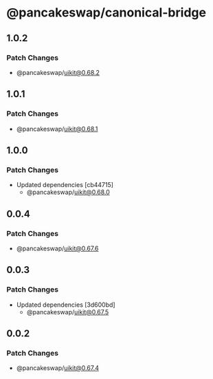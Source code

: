 # @pancakeswap/canonical-bridge

## 1.0.2

### Patch Changes

- @pancakeswap/uikit@0.68.2

## 1.0.1

### Patch Changes

- @pancakeswap/uikit@0.68.1

## 1.0.0

### Patch Changes

- Updated dependencies [cb44715]
  - @pancakeswap/uikit@0.68.0

## 0.0.4

### Patch Changes

- @pancakeswap/uikit@0.67.6

## 0.0.3

### Patch Changes

- Updated dependencies [3d600bd]
  - @pancakeswap/uikit@0.67.5

## 0.0.2

### Patch Changes

- @pancakeswap/uikit@0.67.4
